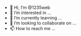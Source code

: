 - 👋 Hi, I’m @1235web
- 👀 I’m interested in ...
- 🌱 I’m currently learning ...
- 💞️ I’m looking to collaborate on ...
- 📫 How to reach me ...

<!---
1235web/1235web is a ✨ special ✨ repository because its `README.md` (this file) appears on your GitHub profile.
You can click the Preview link to take a look at your changes.
--->
